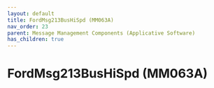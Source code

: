 ```yaml
---
layout: default
title: FordMsg213BusHiSpd (MM063A)
nav_order: 23
parent: Message Management Components (Applicative Software)
has_children: true
---
```

# FordMsg213BusHiSpd (MM063A)
